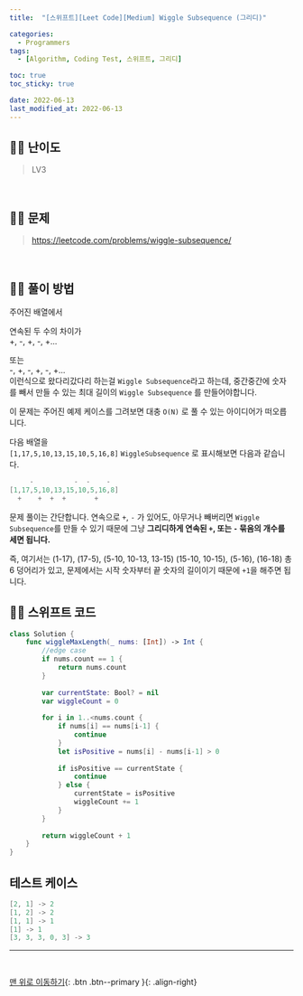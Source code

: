 ```yaml
---
title:  "[스위프트][Leet Code][Medium] Wiggle Subsequence (그리디)" 

categories:
  - Programmers
tags:
  - [Algorithm, Coding Test, 스위프트, 그리디]

toc: true
toc_sticky: true

date: 2022-06-13
last_modified_at: 2022-06-13
---
```


## 🧞‍♂️ 난이도 

> LV3

<br>

## 🧞‍♂️ 문제

> <https://leetcode.com/problems/wiggle-subsequence/>

<br>

## 🧞‍♂️ 풀이 방법

주어진 배열에서 

연속된 두 수의 차이가 
<br>
+, -, +, -, +...

또는
<br>
-, +, -, +, -, +...
<br>
이런식으로 왔다리갔다리 하는걸 `Wiggle Subsequence`라고 하는데, 
중간중간에 숫자를 빼서 만들 수 있는 최대 길이의 `Wiggle Subsequence` 를 만들어야합니다.


이 문제는 주어진 예제 케이스를 그려보면 대충 `O(N)` 로 풀 수 있는 아이디어가 떠오릅니다.

다음 배열을 
<br>
`[1,17,5,10,13,15,10,5,16,8]` 
`WiggleSubsequence` 로 표시해보면 다음과 같습니다.

```swift
     -          -  -    -
[1,17,5,10,13,15,10,5,16,8]
  +    +  +  +       +
```

문제 풀이는 간단합니다. 연속으로 `+`, `-` 가 있어도, 아무거나 빼버리면 `Wiggle Subsequence`를 만들 수 있기 때문에 그냥 **그리디하게 연속된 `+`, 또는 `-` 묶음의 개수를 세면 됩니다.**

즉, 여기서는 (1-17), (17-5), (5-10, 10-13, 13-15) (15-10, 10-15), (5-16), (16-18) 총 6 덩어리가 있고, 문제에서는 시작 숫자부터 끝 숫자의 길이이기 때문에 `+1`을 해주면 됩니다.



## 🧞‍♂️ 스위프트 코드
```swift
class Solution {
    func wiggleMaxLength(_ nums: [Int]) -> Int {
        //edge case
        if nums.count == 1 {
            return nums.count
        }
        
        var currentState: Bool? = nil
        var wiggleCount = 0
        
        for i in 1..<nums.count {
            if nums[i] == nums[i-1] {
                continue
            }
            let isPositive = nums[i] - nums[i-1] > 0
            
            if isPositive == currentState {
                continue
            } else {
                currentState = isPositive
                wiggleCount += 1
            }
        }
        
        return wiggleCount + 1
    }
}
```

## 테스트 케이스
```swift
[2, 1] -> 2
[1, 2] -> 2
[1, 1] -> 1
[1] -> 1
[3, 3, 3, 0, 3] -> 3
```
***
<br>

[맨 위로 이동하기](#){: .btn .btn--primary }{: .align-right}
